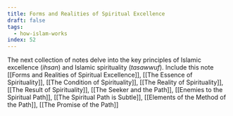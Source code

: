 ```yaml
---
title: Forms and Realities of Spiritual Excellence
draft: false
tags:
  - how-islam-works
index: 52
---
```

The next collection of notes delve into the key principles of Islamic excellence (*ihsan*) and Islamic spirituality (*tasawwuf*). Include this note [[Forms and Realities of Spiritual Excellence]], [[The Essence of Spirituality]], [[The Condition of Spirituality]], [[The Reality of Spirituality]], [[The Result of Spirituality]], [[The Seeker and the Path]], [[Enemies to the Spiritual Path]], [[The Spiritual Path is Subtle]], [[Elements of the Method of the Path]], [[The Promise of the Path]]

